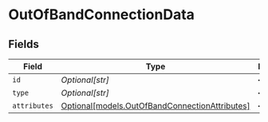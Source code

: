 # OutOfBandConnectionData


## Fields

| Field                                                                                        | Type                                                                                         | Required                                                                                     | Description                                                                                  |
| -------------------------------------------------------------------------------------------- | -------------------------------------------------------------------------------------------- | -------------------------------------------------------------------------------------------- | -------------------------------------------------------------------------------------------- |
| `id`                                                                                         | *Optional[str]*                                                                              | :heavy_minus_sign:                                                                           | N/A                                                                                          |
| `type`                                                                                       | *Optional[str]*                                                                              | :heavy_minus_sign:                                                                           | N/A                                                                                          |
| `attributes`                                                                                 | [Optional[models.OutOfBandConnectionAttributes]](../models/outofbandconnectionattributes.md) | :heavy_minus_sign:                                                                           | N/A                                                                                          |
